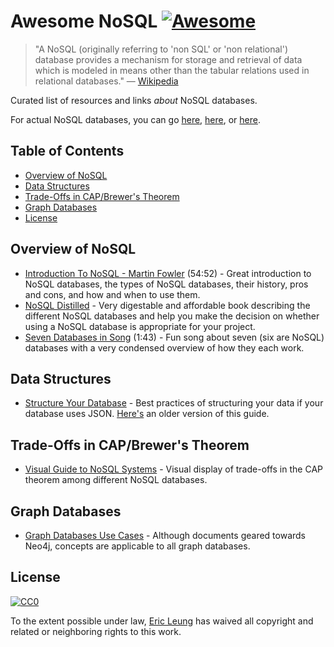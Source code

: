 # Awesome NoSQL [![Awesome](https://cdn.rawgit.com/sindresorhus/awesome/d7305f38d29fed78fa85652e3a63e154dd8e8829/media/badge.svg)](https://github.com/sindresorhus/awesome)

> "A NoSQL (originally referring to 'non SQL' or 'non relational') database provides a mechanism for storage and retrieval of data which is modeled in means other than the tabular relations used in relational databases." — [Wikipedia](https://en.wikipedia.org/wiki/NoSQL)

Curated list of resources and links *about* NoSQL databases.

For actual NoSQL databases, you can go [here](https://github.com/sindresorhus/awesome#databases), [here](http://nosql-database.org/), or [here](https://github.com/kahun/awesome-sysadmin#nosql).


## Table of Contents

- [Overview of NoSQL](#overview-of-nosql)
- [Data Structures](#data-structures)
- [Trade-Offs in CAP/Brewer's Theorem](#trade-offs-in-capbrewers-theorem)
- [Graph Databases](#graph-databases)
- [License](#license)


## Overview of NoSQL

- [Introduction To NoSQL - Martin Fowler](https://youtu.be/qI_g07C_Q5I) (54:52) - Great introduction to NoSQL databases, the types of NoSQL databases, their history, pros and cons, and how and when to use them.
- [NoSQL Distilled](http://martinfowler.com/books/nosql.html) - Very digestable and affordable book describing the different NoSQL databases and help you make the decision on whether using a NoSQL database is appropriate for your project.
- [Seven Databases in Song](https://youtu.be/jyx8iP5tfCI) (1:43) - Fun song about seven (six are NoSQL) databases with a very condensed overview of how they each work.


## Data Structures

- [Structure Your Database](https://firebase.google.com/docs/database/android/structure-data) - Best practices of structuring your data if your database uses JSON. [Here's](https://www.firebase.com/docs/web/guide/structuring-data.html) an older version of this guide.


## Trade-Offs in CAP/Brewer's Theorem

- [Visual Guide to NoSQL Systems](http://blog.nahurst.com/visual-guide-to-nosql-systems) - Visual display of trade-offs in the CAP theorem among different NoSQL databases.


## Graph Databases

- [Graph Databases Use Cases](https://neo4j.com/use-cases/) - Although documents geared towards Neo4j, concepts are applicable to all graph databases.


## License

[![CC0](http://mirrors.creativecommons.org/presskit/buttons/88x31/svg/cc-zero.svg)](https://creativecommons.org/publicdomain/zero/1.0/)

To the extent possible under law, [Eric Leung](http://erictleung.com) has
waived all copyright and related or neighboring rights to this work.

